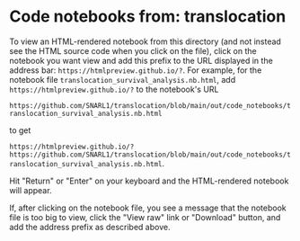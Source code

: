 # Code notebooks from: translocation
To view an HTML-rendered notebook from this directory (and not instead see the HTML source code when you click on the file), click on the notebook you want 
view and add this prefix to the URL displayed in the address bar: `https://htmlpreview.github.io/?`. For example, for the notebook file 
`translocation_survival_analysis.nb.html`, add `https://htmlpreview.github.io/?` to the notebook's URL

`https://github.com/SNARL1/translocation/blob/main/out/code_notebooks/translocation_survival_analysis.nb.html`

to get 

`https://htmlpreview.github.io/?https://github.com/SNARL1/translocation/blob/main/out/code_notebooks/translocation_survival_analysis.nb.html`. 

Hit "Return" or "Enter" on your keyboard and the HTML-rendered notebook will appear.

If, after clicking on the notebook file, you see a message that the notebook file is too big to view, click the "View raw" link or "Download" button, and add the address prefix as described above. 
